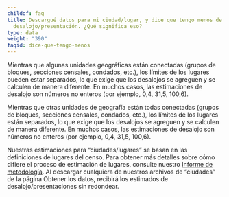 ```yaml
---
childof: faq
title: Descargué datos para mi ciudad/lugar, y dice que tengo menos de un
  desalojo/presentación. ¿Qué significa eso?
type: data
weight: "390"
faqid: dice-que-tengo-menos
---
```

Mientras que algunas unidades geográficas están conectadas (grupos de bloques, secciones censales, condados, etc.), los límites de los lugares pueden estar separados, lo que exige que los desalojos se agreguen y se calculen de manera diferente. En muchos casos, las estimaciones de desalojo son números no enteros (por ejemplo, 0,4, 31,5, 100,6).



Mientras que otras unidades de geografía están todas conectadas (grupos de bloques, secciones censales, condados, etc.), los límites de los lugares están separados, lo que exige que los desalojos se agreguen y se calculen de manera diferente. En muchos casos, las estimaciones de desalojo son números no enteros (por ejemplo, 0,4, 31,5, 100,6).



Nuestras estimaciones para “ciudades/lugares” se basan en las definiciones de lugares del censo. Para obtener más detalles sobre cómo difiere el proceso de estimación de lugares, consulte nuestro [Informe de metodología](https://evictionlab.org/docs/Eviction_Lab_Methodology_Report_2022.pdf). Al descargar cualquiera de nuestros archivos de “ciudades” de la página Obtener los datos, recibirá los estimados de desalojo/presentaciones sin redondear.